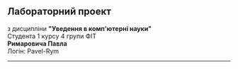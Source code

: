 <h2>Лабораторний проект</h2>
з дисципліни <b>"Уведення в комп'ютерні науки"</b><br>
Студента 1 курсу 4 групи ФІТ<br>
<b>Римаровича Павла</b><br>
Логін: Pavel-Rym<br>
<hr>
